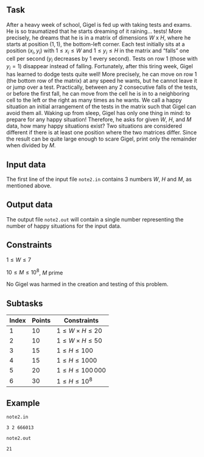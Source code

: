 ## Task

After a heavy week of school, Gigel is fed up with taking tests and exams. He is so traumatized that he starts dreaming of it raining... tests! More precisely, he dreams that he is in a matrix of dimensions $W$ x $H$, where he starts at position $(1, 1)$, the bottom-left corner. Each test initially sits at a position $(x_i, y_i)$ with $1 \leq x_i \leq W$ and $1 \leq y_i \leq H$ in the matrix and “falls” one cell per second ($y_i$ decreases by $1$ every second). Tests on row $1$ (those with $y_i = 1$) disappear instead of falling. Fortunately, after this tiring week, Gigel has learned to dodge tests quite well! More precisely, he can move on row $1$ (the bottom row of the matrix) at any speed he wants, but he cannot leave it or jump over a test. Practically, between any $2$ consecutive falls of the tests, or before the first fall, he can move from the cell he is in to a neighboring cell to the left or the right as many times as he wants. We call a happy situation an initial arrangement of the tests in the matrix such that Gigel can avoid them all. Waking up from sleep, Gigel has only one thing in mind: to prepare for any happy situation! Therefore, he asks for given $W$, $H$, and $M$ data, how many happy situations exist? Two situations are considered different if there is at least one position where the two matrices differ. Since the result can be quite large enough to scare Gigel, print only the remainder when divided by $M$.

## Input data

The first line of the input file `note2.in` contains $3$ numbers $W$, $H$ and $M$, as mentioned above.

## Output data

The output file `note2.out` will contain a single number representing the number of happy situations for the input data.

## Constraints

$1 \leq W \leq 7$

$10 \leq M \leq 10^8$, $M$ prime

No Gigel was harmed in the creation and testing of this problem.

## Subtasks

| Index | Points  | Constraints                              |
|-------|---------|------------------------------------------|
| 1     | 10      | $1 \leq W \times H \leq 20$               |
| 2     | 10      | $1 \leq W \times H \leq 50$               |
| 3     | 15      | $1 \leq H \leq 100$                       |
| 4     | 15      | $1 \leq H \leq 1000$                      |
| 5     | 20      | $1 \leq H \leq 100\,000$                  |
| 6     | 30      | $1 \leq H \leq 10^8$                      |

## Example

`note2.in`
```
3 2 666013
```

`note2.out`
```
21
```